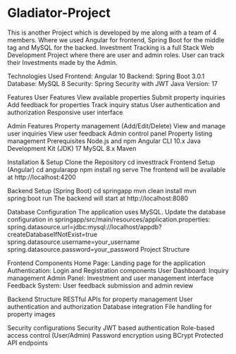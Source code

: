 # Gladiator-Project
This is another Project which is developed by me along with a team of 4 members. Where we used Angular for frontend, Spring Boot for the middle tag and MySQL for the backed. Investment Tracking is a full Stack Web Development Project where there are user and admin roles. User can track their Investments made by the Admin. 

Technologies Used
Frontend: Angular 10
Backend: Spring Boot 3.0.1
Database: MySQL 8
Security: Spring Security with JWT
Java Version: 17

Features
User Features
View available properties
Submit property inquiries
Add feedback for properties
Track inquiry status
User authentication and authorization
Responsive user interface

Admin Features
Property management (Add/Edit/Delete)
View and manage user inquiries
View user feedback
Admin control panel
Property listing management
Prerequisites
Node.js and npm
Angular CLI 10.x
Java Development Kit (JDK) 17
MySQL 8.x
Maven


Installation & Setup
Clone the Repository
cd investtrack
Frontend Setup (Angular)
cd angularapp
npm install
ng serve
The frontend will be available at http://localhost:4200


Backend Setup (Spring Boot)
cd springapp
mvn clean install
mvn spring:boot run
The backend will start at http://localhost:8080


Database Configuration
The application uses MySQL. Update the database configuration in springapp/src/main/resources/application.properties:
spring.datasource.url=jdbc:mysql://localhost/appdb?createDatabaseIfNotExist=true
spring.datasource.username=your_username
spring.datasource.password=your_password
Project Structure

Frontend Components
Home Page: Landing page for the application
Authentication: Login and Registration components
User Dashboard: Inquiry management
Admin Panel: Investment and user management interface
Feedback System: User feedback submission and admin review

Backend Structure
RESTful APIs for property management
User authentication and authorization
Database integration
File handling for property images


Security configurations
Security
JWT based authentication
Role-based access control (User/Admin)
Password encryption using BCrypt
Protected API endpoints
